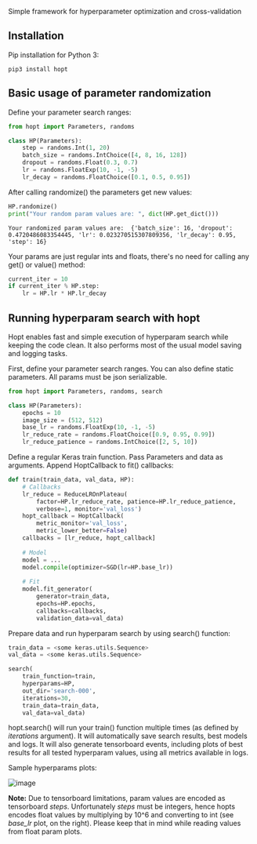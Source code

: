 Simple framework for hyperparameter optimization and cross-validation

## Installation
Pip installation for Python 3:

```pip3 install hopt```

## Basic usage of parameter randomization

Define your parameter search ranges:
```python
from hopt import Parameters, randoms

class HP(Parameters):
    step = randoms.Int(1, 20)
    batch_size = randoms.IntChoice([4, 8, 16, 128])
    dropout = randoms.Float(0.3, 0.7)
    lr = randoms.FloatExp(10, -1, -5)
    lr_decay = randoms.FloatChoice([0.1, 0.5, 0.95])
```

After calling randomize() the parameters get new values:

```python
HP.randomize()
print("Your random param values are: ", dict(HP.get_dict()))
```
```
Your randomized param values are:  {'batch_size': 16, 'dropout': 0.4720486083354445, 'lr': 0.023270515307809356, 'lr_decay': 0.95, 'step': 16}
```

Your params are just regular ints and floats, there's no need for calling any get() or value() method:

```python
current_iter = 10
if current_iter % HP.step:
    lr = HP.lr * HP.lr_decay
```
  
## Running hyperparam search with hopt

Hopt enables fast and simple execution of hyperparam search while keeping the code clean. It also performs most of the usual model saving and logging tasks.

First, define your parameter search ranges. You can also define static parameters. All params must be json serializable.

```python
from hopt import Parameters, randoms, search

class HP(Parameters):
    epochs = 10
    image_size = (512, 512)
    base_lr = randoms.FloatExp(10, -1, -5)
    lr_reduce_rate = randoms.FloatChoice([0.9, 0.95, 0.99])
    lr_reduce_patience = randoms.IntChoice([2, 5, 10]) 
```

Define a regular Keras train function. Pass Parameters and data as arguments. Append HoptCallback to fit() callbacks:

```python
def train(train_data, val_data, HP):
    # Callbacks
    lr_reduce = ReduceLROnPlateau(
        factor=HP.lr_reduce_rate, patience=HP.lr_reduce_patience,
        verbose=1, monitor='val_loss')
    hopt_callback = HoptCallback(
        metric_monitor='val_loss',
        metric_lower_better=False)
    callbacks = [lr_reduce, hopt_callback]
    
    # Model
    model = ...
    model.compile(optimizer=SGD(lr=HP.base_lr))
    
    # Fit
    model.fit_generator(
        generator=train_data,
        epochs=HP.epochs,
        callbacks=callbacks,
        validation_data=val_data)
```

Prepare data and run hyperparam search by using search() function:

```python
train_data = <some keras.utils.Sequence>
val_data = <some keras.utils.Sequence>

search(
    train_function=train,
    hyperparams=HP,
    out_dir='search-000',
    iterations=30,
    train_data=train_data,
    val_data=val_data)
```

hopt.search() will run your train() function multiple times (as defined by *iterations* argument). It will automatically save search results, best models and logs. It will also generate tensorboard events, including plots of best results for all tested hyperparam values, using all metrics available in logs.

Sample hyperparams plots:

![image](https://user-images.githubusercontent.com/30234642/58647452-e4e91100-8307-11e9-8720-3e6c244acec4.png)

**Note:** Due to tensorboard limitations, param values are encoded as tensorboard *steps*. Unfortunately *steps* must be integers, hence hopts encodes float values by multiplying by 10^6 and converting to int (see *base_lr* plot, on the right). Please keep that in mind while reading values from float param plots.

